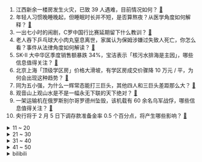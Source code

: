 1. 江西新余一楼房发生火灾，已致 39 人遇难，目前情况如何？ [:link:](https://www.zhihu.com/question/641016841)
2. 年轻人习惯晚睡晚起，但睡眠时长并不短，是否算熬夜？从医学角度如何解释？ [:link:](https://www.zhihu.com/question/640980407)
3. 一出七小时的闹剧，C罗中国行比赛延期留下什么教训？ [:link:](https://www.zhihu.com/question/640924550)
4. 老人吞下乒乓球大小肉丸窒息离世，家属认为保姆涉嫌过失致人死亡，你怎么看？事件从法律角度如何解读？ [:link:](https://www.zhihu.com/question/640813989)
5. SK-II 大中华区季度销售额暴跌 34%，宝洁表示「核污水排海是主因」，哪些信息值得关注？ [:link:](https://www.zhihu.com/question/640982616)
6. 北京上海「顶级学区房」价格大滑坡，有学区房成交价骤降 10 万元 / 平，为何会出现这种趋势？ [:link:](https://www.zhihu.com/question/640935046)
7. 同为五小强，为什么一辉常态能打三巨头，其他四人和三巨头差距那么大？ [:link:](https://www.zhihu.com/question/530936571)
8. 观音山上观山水是不是一幅永无下联的天下绝对？ [:link:](https://www.zhihu.com/question/579690941)
9. 一架运输机在俄罗斯别尔哥罗德州坠毁，该机载有 60 余名乌军战俘，哪些信息值得关注？ [:link:](https://www.zhihu.com/question/641006791)
10. 央行将于 2 月 5 日下调存款准备金率 0.5 个百分点，将产生哪些影响？ [:link:](https://www.zhihu.com/question/640981060)
<details>
<summary>11 ~ 20</summary>

11. 曝主办方曾要求 C 罗带伤上场，晚宴安排和直播带货宣传也让 C 罗不满，反映了哪些问题？ [:link:](https://www.zhihu.com/question/641027020)
12. 国务院国资委称，「将着力提高央企控股上市公司质量 ，强化投资者回报」，如何看待这一发言？ [:link:](https://www.zhihu.com/question/640939195)
13. 如何评价游戏《幻兽帕鲁》？ [:link:](https://www.zhihu.com/question/640609219)
14. 15w 左右选油车好还是电车好？ [:link:](https://www.zhihu.com/question/640844031)
15. 马云取代软银成为阿里巴巴最大股东，此前媒体报道其大幅增持阿里巴巴，有哪些信息值得关注？ [:link:](https://www.zhihu.com/question/640981700)
16. 一点点等初代网红奶茶店等门店剧烈减少，是年轻人不爱喝奶茶了还是品牌太卷了？ [:link:](https://www.zhihu.com/question/636499429)
17. lol比赛如果增加一个装备ban位会怎么样？ [:link:](https://www.zhihu.com/question/640478892)
18. 百城新房库存连续 11 个月同比下降，五年供求关系首次扭转，如何看待这一趋势？2024 年会如何变化？ [:link:](https://www.zhihu.com/question/640982726)
19. 大量运动是让人显得年轻，还是加快衰老？ [:link:](https://www.zhihu.com/question/637782020)
20. 中国和瑙鲁恢复外交关系，具有哪些积极意义？哪些信息值得关注？ [:link:](https://www.zhihu.com/question/640943975)
</details>
<details>
<summary>21 ~ 30</summary>

21. 国务院常务会议提出「加大中长期资金入市力度，增强股市内在稳定性」，将产生哪些重要影响？ [:link:](https://www.zhihu.com/question/640941085)
22. 为什么现在总听到有人评论演员说：用力过猛？ [:link:](https://www.zhihu.com/question/640781363)
23. 2024年了，4K MiniLED显示器有哪些值得购买? [:link:](https://www.zhihu.com/question/639594776)
24. 如何评价《海贼王》漫画第1105话情报？ [:link:](https://www.zhihu.com/question/640824339)
25. 在职场不受领导重用了，要不要主动离职? [:link:](https://www.zhihu.com/question/640674403)
26. 父母双亲都是 npd，孩子是否一定会成为 npd？ [:link:](https://www.zhihu.com/question/639508667)
27. 超8成受访者称年轻人缺独立思考能力，为什么？ [:link:](https://www.zhihu.com/question/640133479)
28. 现在热力学已经研究透了吗？ [:link:](https://www.zhihu.com/question/318734764)
29. 学法的人是不是要能雄辩啊？ [:link:](https://www.zhihu.com/question/640739949)
30. iOS17.3 上线新功能「新增失窃设备保护，知道密码也不行」，会带来哪些影响？ [:link:](https://www.zhihu.com/question/640985659)
</details>
<details>
<summary>31 ~ 40</summary>

31. 如何判断一份工作是否合适自己？ [:link:](https://www.zhihu.com/question/640735460)
32. 人真的会「心碎」吗？当代医学对于心脏有何新理解？ [:link:](https://www.zhihu.com/question/639907743)
33. 2024年大家有哪些不卡粉还滋润的粉底液推荐? [:link:](https://www.zhihu.com/question/637369228)
34. 上海除了小笼包、生煎包，还有哪些是你心中代表上海的美食符号？ [:link:](https://www.zhihu.com/question/639791960)
35. 美英加要求废除香港国安法，港府高官当面回怼，美英加言论有何可笑之处？西方不断干涉黎智英等案，如何评价？ [:link:](https://www.zhihu.com/question/640978709)
36. 在 36 个城市及地区先行实施的个人养老金制度，目前运行平稳，下一步将推进全面实施，哪些信息值得关注？ [:link:](https://www.zhihu.com/question/640987864)
37. 央行将于 2 月 5 日下调存款准备金率 0.5 个百分点，此次降准或对 A 股市场带来哪些影响？ [:link:](https://www.zhihu.com/question/640981263)
38. 大熊猫「和叶」原来是「妹妹」，大熊猫的性别为何难以分辨？ [:link:](https://www.zhihu.com/question/640951904)
39. 中国车企拿下俄罗斯近半市场份额，有哪些信息值得关注？ [:link:](https://www.zhihu.com/question/640463121)
40. 近日「多位明星参演电影涉影视投资诈骗案」引关注，老人养老钱成诈骗重灾区，如何防范影视投资诈骗？ [:link:](https://www.zhihu.com/question/640977723)
</details>
<details>
<summary>41 ~ 50</summary>

41. 阿斯麦称多款光刻机将不会获得对华出口许可，中国市场销售额将受影响，哪些信息值得关注？ [:link:](https://www.zhihu.com/question/641028062)
42. 重庆规定建筑面积未超过 180 平方米的高档住房「无需再缴房产税」，如何看待此举？透露哪些信息？ [:link:](https://www.zhihu.com/question/640938771)
43. 第 96 届奥斯卡提名名单公布，《奥本海默》13 提领跑，你推测哪些影片会最终获奖？ [:link:](https://www.zhihu.com/question/640884327)
44. 美军对伊拉克多地发动空袭，已致 2 人死亡，将带来哪些影响？ [:link:](https://www.zhihu.com/question/640923674)
45. 男子下班后回工作消息获赔 3 万加班费，全国首次在裁判文书中明确「隐形加班」问题，如何看待此事？ [:link:](https://www.zhihu.com/question/640815320)
46. 腾讯以 64.2 亿元拿下北京海淀区地块，如何看待此举？ [:link:](https://www.zhihu.com/question/640924601)
47. 如何看待菲律宾总统马科斯最新表态「台湾是中国一个省」，释放了什么信号？ [:link:](https://www.zhihu.com/question/640924316)
48. 美媒测算特朗普在 2024 年美国总统选举新罕布什尔州共和党初选中胜出，还有哪些信息值得关注？ [:link:](https://www.zhihu.com/question/640927375)
49. 旗下产品最大回撤达 25%，半夏投资李蓓发文认错，并依然相信二十年一遇的牛市仍会到来，如何看待此事？ [:link:](https://www.zhihu.com/question/640926714)
50. 哈马斯拒绝以色列停火两个月提议，以军遭遇「损失最惨重一天」，24 名士兵死亡，目前巴以冲突局势如何？ [:link:](https://www.zhihu.com/question/640924565)
</details><details>
<summary>bilibili</summary>

</details>